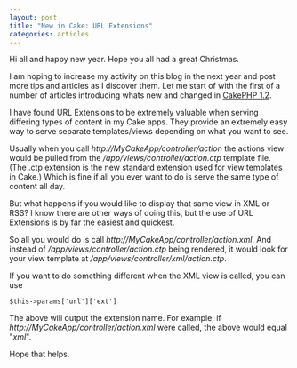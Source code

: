 ```yaml
--- 
layout: post
title: "New in Cake: URL Extensions"
categories: articles
---
```

Hi all and happy new year. Hope you all had a great Christmas.

I am hoping to increase my activity on this blog in the next year and post more tips and articles as I discover them. Let me start of with the first of a number of articles introducing whats new and changed in <a href="http://bakery.cakephp.org/articles/view/197">CakePHP 1.2</a>.

I have found URL Extensions to be extremely valuable when serving differing types of content in my Cake apps. They provide an extremely easy way to serve separate templates/views depending on what you want to see.

Usually when you call <em>http://MyCakeApp/controller/action</em> the actions view would be pulled from the <em>/app/views/controller/action.ctp</em> template file. (The .ctp extension is the new standard extension used for view templates in Cake.) Which is fine if all you ever want to do is serve the same type of content all day.

But what happens if you would like to display that same view in XML or RSS? I know there are other ways of doing this, but the use of URL Extensions is by far the easiest and quickest.

So all you would do is call <em>http://MyCakeApp/controller/action.xml</em>. And instead of <em>/app/views/controller/action.ctp</em> being rendered, it would look for your view template at <em>/app/views/controller/xml/action.ctp</em>.

If you want to do something different when the XML view is called, you can use

<pre><code>$this-&gt;params['url']['ext']
</code></pre>

The above will output the extension name. For example, if <em>http://MyCakeApp/controller/action.xml</em> were called, the above would equal "<em>xml</em>".

Hope that helps.
